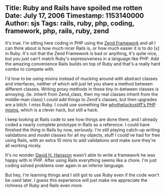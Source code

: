 Title: Ruby and Rails have spoiled me rotten
Date: July 17, 2006
Timestamp: 1153140000
Author: sjs
Tags: rails, ruby, php, coding, framework, php, rails, ruby, zend
----

It's true. I'm sitting here coding in PHP using the <a href="http://framework.zend.com/">Zend Framework</a> and all I can think about is how much nicer Rails is, or how much easier it is to do [x] in Ruby. It's not that the Zend Framework is bad or anything, it's quite nice, but you just can't match Ruby's expressiveness in a language like PHP. Add the amazing convenience Rails builds on top of Ruby and that's a really hard combo to compete with.

I'd love to be using mixins instead of mucking around with abstract classes and interfaces, neither of which will just let you share a method between different classes. Writing proxy methods in these tiny in-between classes is annoying. (ie. inherit from Zend_class, then my real classes inherit from the middle-man class) I *could* add things to Zend's classes, but then upgrades are a bitch. I miss Ruby. I could use something like <a href="http://www.advogato.org/article/470.html">whytheluckystiff's PHP mixins</a>, which is a clever hack, but still a hack.

I keep looking at Rails code to see how things are done there, and I already coded a nearly complete prototype in Rails as a reference. I could have finished the thing in Rails by now, seriously. I'm still playing catch-up writing validations and model classes for all my objects, stuff I could've had for free using Rails, with an extra 10 mins to add validations and make sure they're all working nicely.

It's no wonder <a href="http://www.loudthinking.com/">David H. Hansson</a> wasn't able to write a framework he was happy with in PHP. After using Rails everything seems like a chore. I'm just coding solved problems over again in an inferior language.

But hey, I'm learning things and I still got to use Ruby even if the code won't be used later. I guess this experience will just make me appreciate the richness of Ruby and Rails even more.
